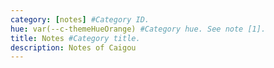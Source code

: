 ```yaml
---
category: [notes] #Category ID.
hue: var(--c-themeHueOrange) #Category hue. See note [1].
title: Notes #Category title.
description: Notes of Caigou
---
```

